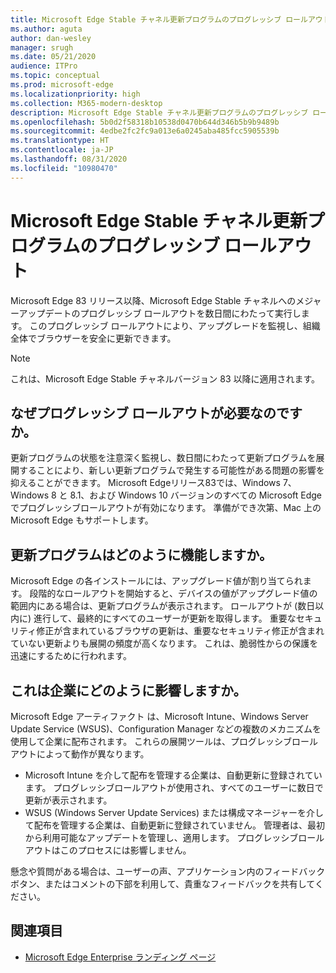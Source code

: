```yaml
---
title: Microsoft Edge Stable チャネル更新プログラムのプログレッシブ ロールアウト
ms.author: aguta
author: dan-wesley
manager: srugh
ms.date: 05/21/2020
audience: ITPro
ms.topic: conceptual
ms.prod: microsoft-edge
ms.localizationpriority: high
ms.collection: M365-modern-desktop
description: Microsoft Edge Stable チャネル更新プログラムのプログレッシブ ロールアウト
ms.openlocfilehash: 5b0d2f58318b10538d0470b644d346b5b9b9489b
ms.sourcegitcommit: 4edbe2fc2fc9a013e6a0245aba485fcc5905539b
ms.translationtype: HT
ms.contentlocale: ja-JP
ms.lasthandoff: 08/31/2020
ms.locfileid: "10980470"
---
```

# Microsoft Edge Stable チャネル更新プログラムのプログレッシブ ロールアウト

Microsoft Edge 83 リリース以降、Microsoft Edge Stable チャネルへのメジャーアップデートのプログレッシブ ロールアウトを数日間にわたって実行します。 このプログレッシブ ロールアウトにより、アップグレードを監視し、組織全体でブラウザーを安全に更新できます。

> [!NOTE]
> これは、Microsoft Edge Stable チャネルバージョン 83 以降に適用されます。

##  <a name="why-do-we-need-progressive-rollout"></a>なぜプログレッシブ ロールアウトが必要なのですか。

更新プログラムの状態を注意深く監視し、数日間にわたって更新プログラムを展開することにより、新しい更新プログラムで発生する可能性がある問題の影響を抑えることができます。 Microsoft Edgeリリース83では、Windows 7、Windows 8 と 8.1、および Windows 10 バージョンのすべての Microsoft Edge でプログレッシブロールアウトが有効になります。 準備ができ次第、Mac 上の Microsoft Edge もサポートします。

##  <a name="how-will-the-updates-work"></a>更新プログラムはどのように機能しますか。

Microsoft Edge の各インストールには、アップグレード値が割り当てられます。 段階的なロールアウトを開始すると、デバイスの値がアップグレード値の範囲内にある場合は、更新プログラムが表示されます。 ロールアウトが (数日以内に) 進行して、最終的にすべてのユーザーが更新を取得します。 重要なセキュリティ修正が含まれているブラウザの更新は、重要なセキュリティ修正が含まれていない更新よりも展開の頻度が高くなります。 これは、脆弱性からの保護を迅速にするために行われます。

##  <a name="how-does-this-affect-enterprises"></a>これは企業にどのように影響しますか。

Microsoft Edge アーティファクト は、Microsoft Intune、Windows Server Update Service (WSUS)、Configuration Manager などの複数のメカニズムを使用して企業に配布されます。 これらの展開ツールは、プログレッシブロールアウトによって動作が異なります。

- Microsoft Intune を介して配布を管理する企業は、自動更新に登録されています。 プログレッシブロールアウトが使用され、すべてのユーザーに数日で更新が表示されます。
- WSUS (Windows Server Update Services) または構成マネージャーを介して配布を管理する企業は、自動更新に登録されていません。 管理者は、最初から利用可能なアップデートを管理し、適用します。 プログレッシブロールアウトはこのプロセスには影響しません。

懸念や質問がある場合は、ユーザーの声、アプリケーション内のフィードバックボタン、またはコメントの下部を利用して、貴重なフィードバックを共有してください。

##  <a name="see-also"></a>関連項目

- [Microsoft Edge Enterprise ランディング ページ](https://aka.ms/EdgeEnterprise)
